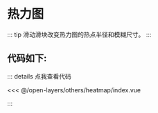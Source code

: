 <script setup>
// 解决打包错误 (window is not defined)
// VuePress 是在Node.js 服务端渲染，node没有window，所以报错ReferenceError: window is not defined
import { ref, onMounted } from 'vue'    
const mapComponent = ref(null)
onMounted(()=>{
    import('./index.vue').then(module => {
      mapComponent.value = module.default
    })
})
</script>
# 热力图

::: tip
滑动滑块改变热力图的热点半径和模糊尺寸。
:::

<component v-if="mapComponent" :is="mapComponent"></component>

## 代码如下:

::: details 点我查看代码

<<< @/open-layers/others/heatmap/index.vue

:::
